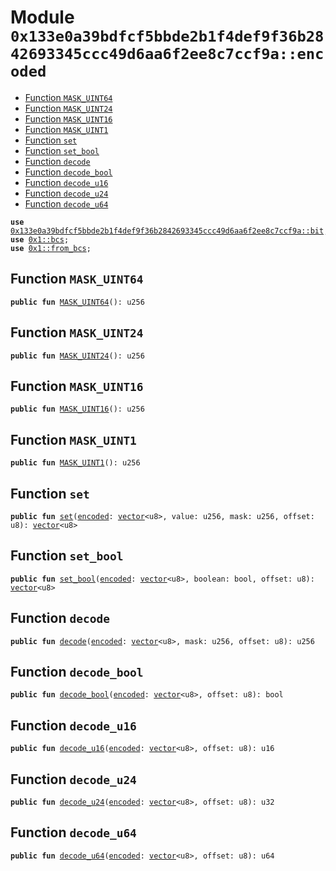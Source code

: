 
<a id="0x133e0a39bdfcf5bbde2b1f4def9f36b2842693345ccc49d6aa6f2ee8c7ccf9a_encoded"></a>

# Module `0x133e0a39bdfcf5bbde2b1f4def9f36b2842693345ccc49d6aa6f2ee8c7ccf9a::encoded`



-  [Function `MASK_UINT64`](#0x133e0a39bdfcf5bbde2b1f4def9f36b2842693345ccc49d6aa6f2ee8c7ccf9a_encoded_MASK_UINT64)
-  [Function `MASK_UINT24`](#0x133e0a39bdfcf5bbde2b1f4def9f36b2842693345ccc49d6aa6f2ee8c7ccf9a_encoded_MASK_UINT24)
-  [Function `MASK_UINT16`](#0x133e0a39bdfcf5bbde2b1f4def9f36b2842693345ccc49d6aa6f2ee8c7ccf9a_encoded_MASK_UINT16)
-  [Function `MASK_UINT1`](#0x133e0a39bdfcf5bbde2b1f4def9f36b2842693345ccc49d6aa6f2ee8c7ccf9a_encoded_MASK_UINT1)
-  [Function `set`](#0x133e0a39bdfcf5bbde2b1f4def9f36b2842693345ccc49d6aa6f2ee8c7ccf9a_encoded_set)
-  [Function `set_bool`](#0x133e0a39bdfcf5bbde2b1f4def9f36b2842693345ccc49d6aa6f2ee8c7ccf9a_encoded_set_bool)
-  [Function `decode`](#0x133e0a39bdfcf5bbde2b1f4def9f36b2842693345ccc49d6aa6f2ee8c7ccf9a_encoded_decode)
-  [Function `decode_bool`](#0x133e0a39bdfcf5bbde2b1f4def9f36b2842693345ccc49d6aa6f2ee8c7ccf9a_encoded_decode_bool)
-  [Function `decode_u16`](#0x133e0a39bdfcf5bbde2b1f4def9f36b2842693345ccc49d6aa6f2ee8c7ccf9a_encoded_decode_u16)
-  [Function `decode_u24`](#0x133e0a39bdfcf5bbde2b1f4def9f36b2842693345ccc49d6aa6f2ee8c7ccf9a_encoded_decode_u24)
-  [Function `decode_u64`](#0x133e0a39bdfcf5bbde2b1f4def9f36b2842693345ccc49d6aa6f2ee8c7ccf9a_encoded_decode_u64)


<pre><code><b>use</b> <a href="bit.md#0x133e0a39bdfcf5bbde2b1f4def9f36b2842693345ccc49d6aa6f2ee8c7ccf9a_bit">0x133e0a39bdfcf5bbde2b1f4def9f36b2842693345ccc49d6aa6f2ee8c7ccf9a::bit</a>;
<b>use</b> <a href="">0x1::bcs</a>;
<b>use</b> <a href="">0x1::from_bcs</a>;
</code></pre>



<a id="0x133e0a39bdfcf5bbde2b1f4def9f36b2842693345ccc49d6aa6f2ee8c7ccf9a_encoded_MASK_UINT64"></a>

## Function `MASK_UINT64`



<pre><code><b>public</b> <b>fun</b> <a href="encoded.md#0x133e0a39bdfcf5bbde2b1f4def9f36b2842693345ccc49d6aa6f2ee8c7ccf9a_encoded_MASK_UINT64">MASK_UINT64</a>(): u256
</code></pre>



<a id="0x133e0a39bdfcf5bbde2b1f4def9f36b2842693345ccc49d6aa6f2ee8c7ccf9a_encoded_MASK_UINT24"></a>

## Function `MASK_UINT24`



<pre><code><b>public</b> <b>fun</b> <a href="encoded.md#0x133e0a39bdfcf5bbde2b1f4def9f36b2842693345ccc49d6aa6f2ee8c7ccf9a_encoded_MASK_UINT24">MASK_UINT24</a>(): u256
</code></pre>



<a id="0x133e0a39bdfcf5bbde2b1f4def9f36b2842693345ccc49d6aa6f2ee8c7ccf9a_encoded_MASK_UINT16"></a>

## Function `MASK_UINT16`



<pre><code><b>public</b> <b>fun</b> <a href="encoded.md#0x133e0a39bdfcf5bbde2b1f4def9f36b2842693345ccc49d6aa6f2ee8c7ccf9a_encoded_MASK_UINT16">MASK_UINT16</a>(): u256
</code></pre>



<a id="0x133e0a39bdfcf5bbde2b1f4def9f36b2842693345ccc49d6aa6f2ee8c7ccf9a_encoded_MASK_UINT1"></a>

## Function `MASK_UINT1`



<pre><code><b>public</b> <b>fun</b> <a href="encoded.md#0x133e0a39bdfcf5bbde2b1f4def9f36b2842693345ccc49d6aa6f2ee8c7ccf9a_encoded_MASK_UINT1">MASK_UINT1</a>(): u256
</code></pre>



<a id="0x133e0a39bdfcf5bbde2b1f4def9f36b2842693345ccc49d6aa6f2ee8c7ccf9a_encoded_set"></a>

## Function `set`



<pre><code><b>public</b> <b>fun</b> <a href="encoded.md#0x133e0a39bdfcf5bbde2b1f4def9f36b2842693345ccc49d6aa6f2ee8c7ccf9a_encoded_set">set</a>(<a href="encoded.md#0x133e0a39bdfcf5bbde2b1f4def9f36b2842693345ccc49d6aa6f2ee8c7ccf9a_encoded">encoded</a>: <a href="">vector</a>&lt;u8&gt;, value: u256, mask: u256, offset: u8): <a href="">vector</a>&lt;u8&gt;
</code></pre>



<a id="0x133e0a39bdfcf5bbde2b1f4def9f36b2842693345ccc49d6aa6f2ee8c7ccf9a_encoded_set_bool"></a>

## Function `set_bool`



<pre><code><b>public</b> <b>fun</b> <a href="encoded.md#0x133e0a39bdfcf5bbde2b1f4def9f36b2842693345ccc49d6aa6f2ee8c7ccf9a_encoded_set_bool">set_bool</a>(<a href="encoded.md#0x133e0a39bdfcf5bbde2b1f4def9f36b2842693345ccc49d6aa6f2ee8c7ccf9a_encoded">encoded</a>: <a href="">vector</a>&lt;u8&gt;, boolean: bool, offset: u8): <a href="">vector</a>&lt;u8&gt;
</code></pre>



<a id="0x133e0a39bdfcf5bbde2b1f4def9f36b2842693345ccc49d6aa6f2ee8c7ccf9a_encoded_decode"></a>

## Function `decode`



<pre><code><b>public</b> <b>fun</b> <a href="encoded.md#0x133e0a39bdfcf5bbde2b1f4def9f36b2842693345ccc49d6aa6f2ee8c7ccf9a_encoded_decode">decode</a>(<a href="encoded.md#0x133e0a39bdfcf5bbde2b1f4def9f36b2842693345ccc49d6aa6f2ee8c7ccf9a_encoded">encoded</a>: <a href="">vector</a>&lt;u8&gt;, mask: u256, offset: u8): u256
</code></pre>



<a id="0x133e0a39bdfcf5bbde2b1f4def9f36b2842693345ccc49d6aa6f2ee8c7ccf9a_encoded_decode_bool"></a>

## Function `decode_bool`



<pre><code><b>public</b> <b>fun</b> <a href="encoded.md#0x133e0a39bdfcf5bbde2b1f4def9f36b2842693345ccc49d6aa6f2ee8c7ccf9a_encoded_decode_bool">decode_bool</a>(<a href="encoded.md#0x133e0a39bdfcf5bbde2b1f4def9f36b2842693345ccc49d6aa6f2ee8c7ccf9a_encoded">encoded</a>: <a href="">vector</a>&lt;u8&gt;, offset: u8): bool
</code></pre>



<a id="0x133e0a39bdfcf5bbde2b1f4def9f36b2842693345ccc49d6aa6f2ee8c7ccf9a_encoded_decode_u16"></a>

## Function `decode_u16`



<pre><code><b>public</b> <b>fun</b> <a href="encoded.md#0x133e0a39bdfcf5bbde2b1f4def9f36b2842693345ccc49d6aa6f2ee8c7ccf9a_encoded_decode_u16">decode_u16</a>(<a href="encoded.md#0x133e0a39bdfcf5bbde2b1f4def9f36b2842693345ccc49d6aa6f2ee8c7ccf9a_encoded">encoded</a>: <a href="">vector</a>&lt;u8&gt;, offset: u8): u16
</code></pre>



<a id="0x133e0a39bdfcf5bbde2b1f4def9f36b2842693345ccc49d6aa6f2ee8c7ccf9a_encoded_decode_u24"></a>

## Function `decode_u24`



<pre><code><b>public</b> <b>fun</b> <a href="encoded.md#0x133e0a39bdfcf5bbde2b1f4def9f36b2842693345ccc49d6aa6f2ee8c7ccf9a_encoded_decode_u24">decode_u24</a>(<a href="encoded.md#0x133e0a39bdfcf5bbde2b1f4def9f36b2842693345ccc49d6aa6f2ee8c7ccf9a_encoded">encoded</a>: <a href="">vector</a>&lt;u8&gt;, offset: u8): u32
</code></pre>



<a id="0x133e0a39bdfcf5bbde2b1f4def9f36b2842693345ccc49d6aa6f2ee8c7ccf9a_encoded_decode_u64"></a>

## Function `decode_u64`



<pre><code><b>public</b> <b>fun</b> <a href="encoded.md#0x133e0a39bdfcf5bbde2b1f4def9f36b2842693345ccc49d6aa6f2ee8c7ccf9a_encoded_decode_u64">decode_u64</a>(<a href="encoded.md#0x133e0a39bdfcf5bbde2b1f4def9f36b2842693345ccc49d6aa6f2ee8c7ccf9a_encoded">encoded</a>: <a href="">vector</a>&lt;u8&gt;, offset: u8): u64
</code></pre>
